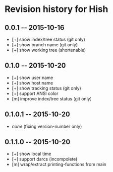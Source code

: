 # Revision history for Hish

## 0.0.1  -- 2015-10-16

* [+] show index/tree status (git only)
* [+] show branch name (git only)
* [+] show working tree (shortenable)

## 0.1.0  -- 2015-10-20

* [+] show user name
* [+] show host name
* [+] show tracking status (git only)
* [+] support ANSI color
* [m] improve index/tree status (git only)

## 0.1.0.1  -- 2015-10-20

* *none* (fixing version-number only)

## 0.1.1.0  -- 2015-10-20

* [+] show local time
* [+] support darcs (incompolete)
* [m] wrap/extract printing-functions from main

